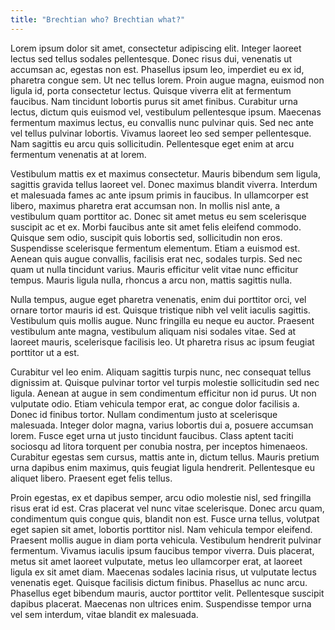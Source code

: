 ```yaml
---
title: "Brechtian who? Brechtian what?"
---
```

Lorem ipsum dolor sit amet, consectetur adipiscing elit. Integer laoreet lectus sed tellus sodales pellentesque. Donec risus dui, venenatis ut accumsan ac, egestas non est. Phasellus ipsum leo, imperdiet eu ex id, pharetra congue sem. Ut nec tellus lorem. Proin augue magna, euismod non ligula id, porta consectetur lectus. Quisque viverra elit at fermentum faucibus. Nam tincidunt lobortis purus sit amet finibus. Curabitur urna lectus, dictum quis euismod vel, vestibulum pellentesque ipsum. Maecenas fermentum maximus lectus, eu convallis nunc pulvinar quis. Sed nec ante vel tellus pulvinar lobortis. Vivamus laoreet leo sed semper pellentesque. Nam sagittis eu arcu quis sollicitudin. Pellentesque eget enim at arcu fermentum venenatis at at lorem.

Vestibulum mattis ex et maximus consectetur. Mauris bibendum sem ligula, sagittis gravida tellus laoreet vel. Donec maximus blandit viverra. Interdum et malesuada fames ac ante ipsum primis in faucibus. In ullamcorper est libero, maximus pharetra erat accumsan non. In mollis nisl ante, a vestibulum quam porttitor ac. Donec sit amet metus eu sem scelerisque suscipit ac et ex. Morbi faucibus ante sit amet felis eleifend commodo. Quisque sem odio, suscipit quis lobortis sed, sollicitudin non eros. Suspendisse scelerisque fermentum elementum. Etiam a euismod est. Aenean quis augue convallis, facilisis erat nec, sodales turpis. Sed nec quam ut nulla tincidunt varius. Mauris efficitur velit vitae nunc efficitur tempus. Mauris ligula nulla, rhoncus a arcu non, mattis sagittis nulla.

Nulla tempus, augue eget pharetra venenatis, enim dui porttitor orci, vel ornare tortor mauris id est. Quisque tristique nibh vel velit iaculis sagittis. Vestibulum quis mollis augue. Nunc fringilla eu neque eu auctor. Praesent vestibulum ante magna, vestibulum aliquam nisi sodales vitae. Sed at laoreet mauris, scelerisque facilisis leo. Ut pharetra risus ac ipsum feugiat porttitor ut a est.

Curabitur vel leo enim. Aliquam sagittis turpis nunc, nec consequat tellus dignissim at. Quisque pulvinar tortor vel turpis molestie sollicitudin sed nec ligula. Aenean at augue in sem condimentum efficitur non id purus. Ut non vulputate odio. Etiam vehicula tempor erat, ac congue dolor facilisis a. Donec id finibus tortor. Nullam condimentum justo at scelerisque malesuada. Integer dolor magna, varius lobortis dui a, posuere accumsan lorem. Fusce eget urna ut justo tincidunt faucibus. Class aptent taciti sociosqu ad litora torquent per conubia nostra, per inceptos himenaeos. Curabitur egestas sem cursus, mattis ante in, dictum tellus. Mauris pretium urna dapibus enim maximus, quis feugiat ligula hendrerit. Pellentesque eu aliquet libero. Praesent eget felis tellus.

Proin egestas, ex et dapibus semper, arcu odio molestie nisl, sed fringilla risus erat id est. Cras placerat vel nunc vitae scelerisque. Donec arcu quam, condimentum quis congue quis, blandit non est. Fusce urna tellus, volutpat eget sapien sit amet, lobortis porttitor nisl. Nam vehicula tempor eleifend. Praesent mollis augue in diam porta vehicula. Vestibulum hendrerit pulvinar fermentum. Vivamus iaculis ipsum faucibus tempor viverra. Duis placerat, metus sit amet laoreet vulputate, metus leo ullamcorper erat, at laoreet ligula ex sit amet diam. Maecenas sodales lacinia risus, ut vulputate lectus venenatis eget. Quisque facilisis dictum finibus. Phasellus ac nunc arcu. Phasellus eget bibendum mauris, auctor porttitor velit. Pellentesque suscipit dapibus placerat. Maecenas non ultrices enim. Suspendisse tempor urna vel sem interdum, vitae blandit ex malesuada.
